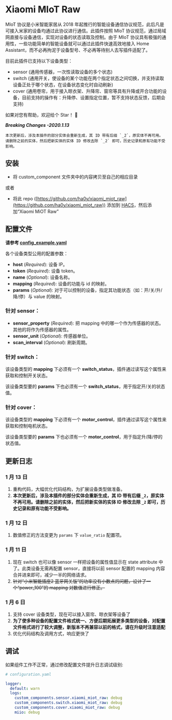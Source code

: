 # Xiaomi MIoT Raw

MIoT 协议是小米智能家居从 2018 年起推行的智能设备通信协议规范，此后凡是可接入米家的设备均通过此协议进行通信。此插件按照 MIoT 协议规范，通过局域网直接与设备通信，实现对设备的状态读取及控制。由于 MIoT 协议具有极强的通用性，一些功能简单的智能设备就可以通过此插件快速高效地接入 Home Assistant，而不必再拘泥于设备型号、不必再等待别人去写插件适配了。

目前此插件已支持以下设备类型：
* sensor (通用传感器，一次性读取设备的多个状态)
* switch (通用开关，使设备的某个功能在两个指定状态之间切换，并支持读取设备正处于哪个状态，在设备状态变化时自动刷新)
* cover (通用卷帘，用于接入晾衣架、升降帘、窗帘等具有升降或开合功能的设备，目前支持的操作有：升降停、设置指定位置，暂不支持状态反馈，后期会支持)

如果对您有帮助，欢迎给个 Star！ 🌟 

***Breaking Changes -2020.1.13***
```breaking_changes
本次更新后，涉及本插件的部分实体会重新生成，其 ID 带有后缀 `_2`，原实体不再可用。请删除之前的实体，然后把新实体的实体 ID 修改去除 `_2` 即可，历史记录和原有功能不受影响。
```

## 安装

* 将 custom_component 文件夹中的内容拷贝至自己的相应目录

或者
* 将此 repo ([https://github.com/ha0y/xiaomi_miot_raw](https://github.com/ha0y/xiaomi_miot_raw)) 添加到 [HACS](https://hacs.xyz/)，然后添加“Xiaomi MiOT Raw”


## 配置文件


**请参考 [config_example.yaml](https://github.com/ha0y/xiaomi_miot_raw/blob/add-miot-support/config_example.yaml)**

各个设备类型公用的配置参数：
- **host** (*Required*): 设备 IP。
- **token** (*Required*): 设备 token。
- **name** (*Optional*): 设备名称。
- **mapping** (*Required*): 设备的功能与 id 的映射。
- **params** (*Optional*): 对于可以控制的设备，指定其功能状态（如：开/关/升/降/停）与 value 的映射。

### 针对 sensor：
- **sensor_property** (*Required*): 把 mapping 中的哪一个作为传感器的状态。其他的将作为传感器的属性。
- **sensor_unit** (*Optional*): 传感器单位。
- **scan_interval** (*Optional*): 刷新周期。

### 针对 switch：
该设备类型的 **mapping** 下必须有一个 **switch_status**，插件通过读写这个属性来获取和控制开关状态。

该设备类型要的 **params** 下也必须有一个 **switch_status**，用于指定开/关的状态值。

### 针对 cover：
该设备类型的 **mapping** 下必须有一个 **motor_control**，插件通过读写这个属性来获取和控制电机状态。

该设备类型要的 **params** 下也必须有一个 **motor_control**，用于指定升/降/停的状态值。

## 更新日志
### 1 月 13 日
1. 重构代码，大幅优化代码结构，为扩展设备类型做准备。
2. **本次更新后，涉及本插件的部分实体会重新生成，其 ID 带有后缀 `_2`，原实体不再可用。请删除之前的实体，然后把新实体的实体 ID 修改去除 `_2` 即可，历史记录和原有功能不受影响。**

### 1 月 12 日
1. 数值修正的方法变更为 `params` 下 `value_ratio` 配置项。

### 1 月 11 日
1. 现在 switch 也可以像 sensor 一样把设备的属性值显示在 state attribute 中了。此类设备无需再配置 sensor，直接将以前 sensor 配置的 mapping 内容合并进来即可，减少一半的网络请求。
2. ~~针对“小米智能插座2 蓝牙网关版”的功率没有小数点的问题，设计了一个“power_100”的 mapping 对数值进行修正。~~

### 1 月 6 日
1. 支持 cover 设备类型，现在可以接入窗帘、晾衣架等设备了
2. **为了使多种设备的配置文件格式统一、方便后期拓展更多类型的设备，对配置文件格式进行了较大调整，新版本不再兼容以前的格式，请在升级时注意适配**
3. 优化代码结构及调用方式，响应更快了


## 调试
如果组件工作不正常，通过修改配置文件提升日志调试级别:
```yaml
# configuration.yaml

logger:
  default: warn
  logs:
    custom_components.sensor.xiaomi_miot_raw: debug
    custom_components.switch.xiaomi_miot_raw: debug
    custom_components.cover.xiaomi_miot_raw: debug
    miio: debug
```
